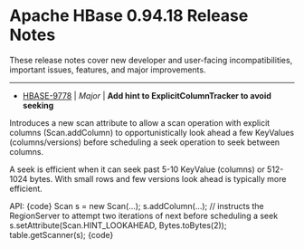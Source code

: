 
<!---
# Licensed to the Apache Software Foundation (ASF) under one
# or more contributor license agreements.  See the NOTICE file
# distributed with this work for additional information
# regarding copyright ownership.  The ASF licenses this file
# to you under the Apache License, Version 2.0 (the
# "License"); you may not use this file except in compliance
# with the License.  You may obtain a copy of the License at
#
#     http://www.apache.org/licenses/LICENSE-2.0
#
# Unless required by applicable law or agreed to in writing, software
# distributed under the License is distributed on an "AS IS" BASIS,
# WITHOUT WARRANTIES OR CONDITIONS OF ANY KIND, either express or implied.
# See the License for the specific language governing permissions and
# limitations under the License.
-->
# Apache HBase  0.94.18 Release Notes

These release notes cover new developer and user-facing incompatibilities, important issues, features, and major improvements.


---

* [HBASE-9778](https://issues.apache.org/jira/browse/HBASE-9778) | *Major* | **Add hint to ExplicitColumnTracker to avoid seeking**

Introduces a new scan attribute to allow a scan operation with explicit columns (Scan.addColumn) to opportunistically look ahead a few KeyValues (columns/versions) before scheduling a seek operation to seek between columns.

A seek is efficient when it can seek past 5-10 KeyValue (columns) or 512-1024 bytes. With small rows and few versions look ahead is typically more efficient.

API:
{code}
    Scan s = new Scan(...);
    s.addColumn(...);
    // instructs the RegionServer to attempt two iterations of next before scheduling a seek
    s.setAttribute(Scan.HINT\_LOOKAHEAD, Bytes.toBytes(2));
    table.getScanner(s);
{code}



